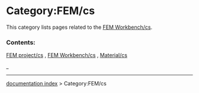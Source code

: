 # Category:FEM/cs
This category lists pages related to the [FEM Workbench/cs](FEM_Workbench/cs.md).

### Contents:

[FEM project/cs](FEM_project/cs.md) , [FEM Workbench/cs](FEM_Workbench/cs.md) , [Material/cs](Material/cs.md)

_

---
[documentation index](../README.md) > Category:FEM/cs
